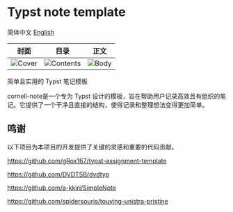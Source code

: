 # Typst note template

简体中文 [English](README.md)

| 封面 | 目录 | 正文 |
|:--:|:--:|:--:|
| ![Cover](https://raw.githubusercontent.com/aFei-CQUT/cornell-notebooks/main/images/cover-zh.png) | ![Contents](https://raw.githubusercontent.com/aFei-CQUT/cornell-notebooks/main/images/contents-zh.png) | ![Body](https://raw.githubusercontent.com/aFei-CQUT/cornell-notebooks/main/images/body1-zh.png) |

简单且实用的 Typst 笔记模板

cornell-note是一个专为 Typst 设计的模板，旨在帮助用户记录高效且有组织的笔记。它提供了一个干净且直接的结构，使得记录和整理想法变得更加简单。

## 鸣谢

以下项目为本项目的开发提供了关键的灵感和重要的代码贡献。

https://github.com/gRox167/typst-assignment-template

https://github.com/DVDTSB/dvdtyp

https://github.com/a-kkiri/SimpleNote

https://github.com/spidersouris/touying-unistra-pristine
